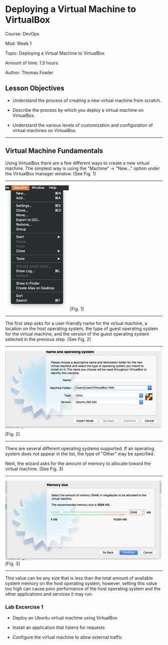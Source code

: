 # **Deploying a Virtual Machine to VirtualBox**

Course: DevOps

Mod: Week 1

Topic: Deploying a Virtual Machine to VirtualBox

Amount of time: 1.5 hours

Author: Thomas Fowler

## **Lesson Objectives**

* Understand the process of creating a new virtual machine
from scratch.

* Describe the process by which you deploy a virtual machine
on VirtualBox.

* Understand the various levels of customization and
configuration of virtual machines on VirtualBox.

--------------------------------------------

## **Virtual Machine Fundamentals**

Using VirtualBox there are a few different ways to create a new
virtual machine. The simplest way is using the "Machine" ->
"New..." option under the VirtualBox manager window.
(See Fig. 1)

--------------------------------------------

<img src="assets/newVM_Menu.png" height="400" /> [Fig. 1]

--------------------------------------------

The first step asks for a user-friendly name for the virtual
machine, a location on the host operating system, the type of
guest operating system for the virtual machine, and the version
of the guest operating system selected in the previous step.
(See Fig. 2)

--------------------------------------------

<img src="assets/createVM_Step1.png" width="500" /> [Fig. 2]

--------------------------------------------

There are several different operating systems supported. If an
operating system does not appear in the list, the type of
"Other" may be specified.

Next, the wizard asks for the amount of memory to allocate
toward the virtual machine. (See Fig. 3)

--------------------------------------------

<img src="assets/createVM_Step2.png" width="500" /> [Fig. 3]

--------------------------------------------

This value can be any size that is less than the total amount
of available system memory on the host operating system,
however, setting this value too high can cause poor performance
of the host operating system and the other applications and
services it may run.

### **Lab Excercise 1**

* Deploy an Ubuntu virtual machine using VirtualBox

* Install an application that listens for requests

* Configure the virtual machine to allow external traffic
